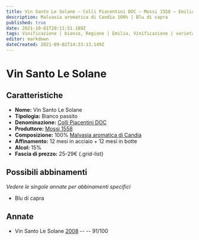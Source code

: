 ```yaml
---
title: Vin Santo Le Solane – Colli Piacentini DOC – Mossi 1558 – Emilia (IT) – 25-29€ – 5★
description: Malvasia aromatica di Candia 100% | Blu di capra
published: true
date: 2021-10-01T20:11:51.188Z
tags: Vinificazione | bianco, Regione | Emilia, Vinificazione | varietale, Vinificazione | passito, Valutazioni | 5 stelle, Vitigni | Malvasia di Candia aromatica, Prezzi | 25-29€, Alimento | formaggi, Alimento-dettagli | Blu di capra
editor: markdown
dateCreated: 2021-09-02T14:33:13.149Z
---
```


# Vin Santo Le Solane

## Caratteristiche
- **Nome:** Vin Santo Le Solane
- **Tipologia:** Bianco passito
- **Denominazione:** [Colli Piacentini DOC](/denominazioni/Italia/Emilia/DOC-Colli-Piacentini)
- **Produttore:** [Mossi 1558](/produttori/Italia/Emilia/Mossi-1558) 
- **Composizione:** 100% [Malvasia aromatica di Candia](/vitigni/Italia/bacca-bianca/malvasia-di-candia-aromatica)
- **Affinamento:** 12 mesi in acciaio + 12 mesi in botte
- **Alcol:** 15%
- **Fascia di prezzo:** 25-29€
{.grid-list}

## Possibili abbinamenti
*Vedere le singole annate per abbinamenti specifici*

- Blu di capra

## Annate

- Vin Santo Le Solane [2008](/vini/Italia/Emilia/Mossi-1558/Vin-Santo-Le-Solane/2008) -- <span class="star-5"></span> -- 91/100

